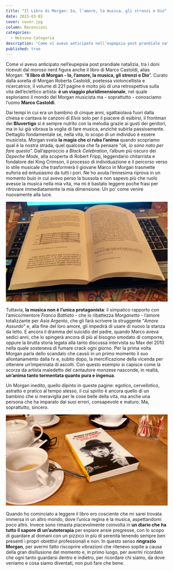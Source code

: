 ```yaml
---
title: "Il Libro di Morgan: Io, l’amore, la musica, gli stronzi e Dio"
date: 2015-03-02
cover: cover.jpg
column: Recensioni
categories:
  - Nessuna Categoria
description: 'Come vi avevo anticipato nell’eupepsia post prandiale natalizia, tra i doni ricevuti dal moroso nerd figura anche il libro di Marco Castoldi, alias Morgan: “Il libro di Morgan - Io, l’amore, la musica, gli stronzi e Dio". Il volume di 221 pagine è molto più di una retrospettiva sulla vita dell’eclettico artista: "è un viaggio pluridimensionale".'
published: true
---
```


Come vi avevo anticipato nell’eupepsia post prandiale natalizia, tra i doni ricevuti dal moroso nerd figura anche il libro di Marco Castoldi, alias Morgan: “**Il libro di Morgan - Io, l’amore, la musica, gli stronzi e Dio**”. Curato dalla sorella di Morgan Roberta Castoldi, poetessa violoncellista e ricercatrice, il volume di 221 pagine è molto più di una retrospettiva sulla vita dell’eclettico artista: **è un viaggio pluridimensionale**, nel quale esploriamo il mondo del Morgan musicista ma - soprattutto - conosciamo l’uomo **Marco Castoldi**.

Dai tempi in cui era un bambino di cinque anni, sgattaiolava fuori dalla chiesa e cantava le canzoni di _Elvis_ solo per il piacere di esibirsi, il frontman dei **Bluvertigo** si è sempre nutrito con la melodia grazie ai gusti dei genitori, ma in lui già vibrava la voglia di fare musica, anziché subirla passivamente. Dettaglio fondamentale se, nella vita, lo scopo di un individuo è essere musicista. Morgan svela **la magia che ci ruba l’anima** quando scopriamo qual è la nostra strada, quel qualcosa che fa pensare “_ok, io sono nato per fare questo_”. Dall’approccio a _Black Celebration_, l’album più oscuro dei _Depeche Mode_, alla scoperta di Robert Fripp, leggendario chitarrista e fondatore dei King Crimson, il processo di individuazione e il percorso verso lo stile musicale che trasformerà il giovane Marco in Morgan trasmette euforia ed entusiasmo da tutti i pori. Ne ho avuta l’ennesima riprova in un momento buio in cui avevo perso la bussola e non sapevo più che ruolo avesse la musica nella mia vita, ma mi è bastato leggere poche frasi per ritrovare immediatamente la mia dimensione. Un po’ come venire nuovamente alla luce.

![Il-Libro-di-Morgan-Marco-Castoldi](./Il-Libro-di-Morgan-Marco-Castoldi.jpg)

Tuttavia, **la musica non è l’unica protagonista**: il simpatico rapporto con l’amico/mentore _Franco Battiato_ - che lo ribattezza _Morganetto_ - l’amore totalizzante per _Asia Argento_, che gli farà scrivere la struggente “_Amore Assurdo_” e, alla fine del loro amore, gli impedirà di usare di nuovo la stanza da letto. E ancora il dramma del suicidio del padre, quando Marco aveva sedici anni, che lo spingerà ancora di più al bisogno smodato di comporre, oppure la brutta storia legata alla tanto discussa intervista su Max del 2010 nella quale sosteneva di fumare crack ogni giorno. Per la prima volta Morgan parla dello scandalo che causò in un primo momento il suo allontanamento dalla tv e, subito dopo, la mercificazione della vicenda per ottenere un’impennata di ascolti. Con questo esempio si capisce come la scorza da artista maledetto del cantautore monzese nasconde, in realtà, **un’anima tanto tormentata quanto pura e ingenua**.

Un Morgan inedito, quello dipinto in queste pagine: egotico, cervellotico, astratto e pratico al tempo stesso, il cui spirito è ancora quello di un bambino che si meraviglia per le cose belle della vita, ma anche una persona che ha imparato dai suoi errori, consapevole e maturo. Ma, soprattutto, sincero.

![Claudia-Falzone-Regalo-di-Natale-Libro-di-Morgan](./Claudia-Falzone-Regalo-di-Natale-Libro-di-Morgan.jpg)

Quando ho cominciato a leggere il libro ero cosciente che mi sarei trovata immersa in un altro mondo, dove l’unica regina è la musica, aspettandomi poco altro. Invece sono rimasta piacevolmente coinvolta in **un diario che ha tutto il sapore di un’autoterapia** per espiare ansie pregresse, con lo scopo di guardare al domani con un pizzico in più di serenità tenendo sempre ben presenti i propri obiettivi professionali e non. In questo senso **ringrazio Morgan**, per avermi fatto riscoprire vibrazioni che ritenevo sopite a causa della gran disillusione del momento e, in primo luogo, per avermi ricordato che ogni tanto guardarsi dentro e indietro, per ricordare chi siamo, da dove veniamo e cosa siamo diventati, non può fare che bene.

